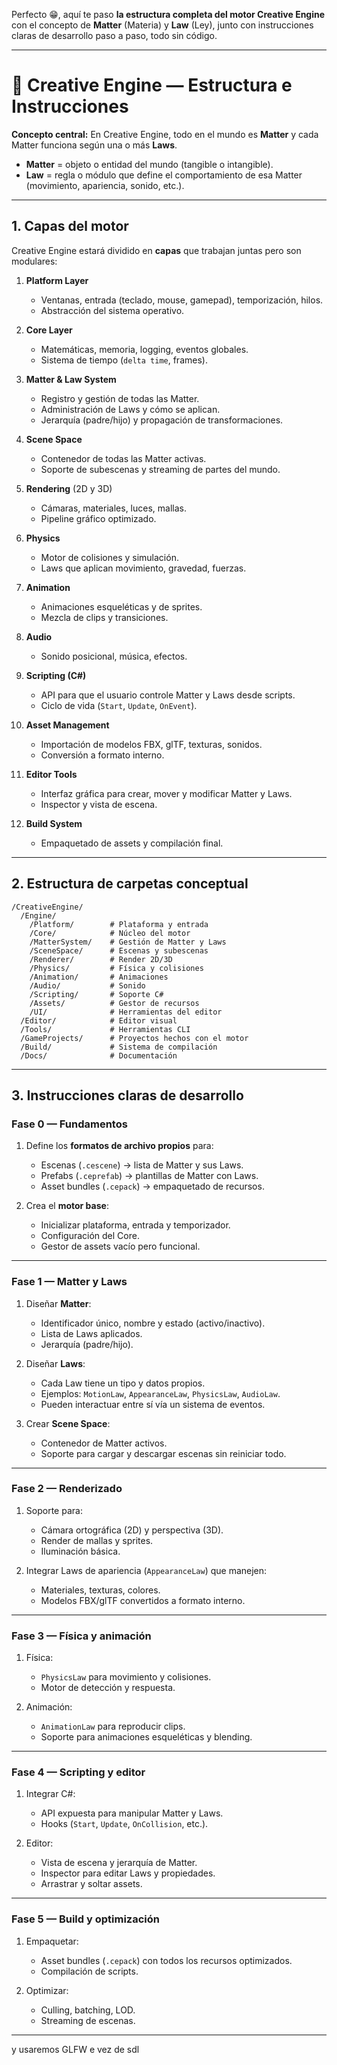 Perfecto 😁, aquí te paso **la estructura completa del motor Creative Engine** con el concepto de **Matter** (Materia) y **Law** (Ley), junto con instrucciones claras de desarrollo paso a paso, todo sin código.

---

# 📜 Creative Engine — Estructura e Instrucciones

**Concepto central:** En Creative Engine, todo en el mundo es **Matter** y cada Matter funciona según una o más **Laws**.

* **Matter** = objeto o entidad del mundo (tangible o intangible).
* **Law** = regla o módulo que define el comportamiento de esa Matter (movimiento, apariencia, sonido, etc.).

---

## 1. Capas del motor

Creative Engine estará dividido en **capas** que trabajan juntas pero son modulares:

1. **Platform Layer**

   * Ventanas, entrada (teclado, mouse, gamepad), temporización, hilos.
   * Abstracción del sistema operativo.

2. **Core Layer**

   * Matemáticas, memoria, logging, eventos globales.
   * Sistema de tiempo (`delta time`, frames).

3. **Matter & Law System**

   * Registro y gestión de todas las Matter.
   * Administración de Laws y cómo se aplican.
   * Jerarquía (padre/hijo) y propagación de transformaciones.

4. **Scene Space**

   * Contenedor de todas las Matter activas.
   * Soporte de subescenas y streaming de partes del mundo.

5. **Rendering** (2D y 3D)

   * Cámaras, materiales, luces, mallas.
   * Pipeline gráfico optimizado.

6. **Physics**

   * Motor de colisiones y simulación.
   * Laws que aplican movimiento, gravedad, fuerzas.

7. **Animation**

   * Animaciones esqueléticas y de sprites.
   * Mezcla de clips y transiciones.

8. **Audio**

   * Sonido posicional, música, efectos.

9. **Scripting (C#)**

   * API para que el usuario controle Matter y Laws desde scripts.
   * Ciclo de vida (`Start`, `Update`, `OnEvent`).

10. **Asset Management**

    * Importación de modelos FBX, glTF, texturas, sonidos.
    * Conversión a formato interno.

11. **Editor Tools**

    * Interfaz gráfica para crear, mover y modificar Matter y Laws.
    * Inspector y vista de escena.

12. **Build System**

    * Empaquetado de assets y compilación final.

---

## 2. Estructura de carpetas conceptual

```
/CreativeEngine/
  /Engine/
    /Platform/        # Plataforma y entrada
    /Core/            # Núcleo del motor
    /MatterSystem/    # Gestión de Matter y Laws
    /SceneSpace/      # Escenas y subescenas
    /Renderer/        # Render 2D/3D
    /Physics/         # Física y colisiones
    /Animation/       # Animaciones
    /Audio/           # Sonido
    /Scripting/       # Soporte C#
    /Assets/          # Gestor de recursos
    /UI/              # Herramientas del editor
  /Editor/            # Editor visual
  /Tools/             # Herramientas CLI
  /GameProjects/      # Proyectos hechos con el motor
  /Build/             # Sistema de compilación
  /Docs/              # Documentación
```

---

## 3. Instrucciones claras de desarrollo

### **Fase 0 — Fundamentos**

1. Define los **formatos de archivo propios** para:

   * Escenas (`.cescene`) → lista de Matter y sus Laws.
   * Prefabs (`.ceprefab`) → plantillas de Matter con Laws.
   * Asset bundles (`.cepack`) → empaquetado de recursos.

2. Crea el **motor base**:

   * Inicializar plataforma, entrada y temporizador.
   * Configuración del Core.
   * Gestor de assets vacío pero funcional.

---

### **Fase 1 — Matter y Laws**

1. Diseñar **Matter**:

   * Identificador único, nombre y estado (activo/inactivo).
   * Lista de Laws aplicados.
   * Jerarquía (padre/hijo).

2. Diseñar **Laws**:

   * Cada Law tiene un tipo y datos propios.
   * Ejemplos: `MotionLaw`, `AppearanceLaw`, `PhysicsLaw`, `AudioLaw`.
   * Pueden interactuar entre sí vía un sistema de eventos.

3. Crear **Scene Space**:

   * Contenedor de Matter activos.
   * Soporte para cargar y descargar escenas sin reiniciar todo.

---

### **Fase 2 — Renderizado**

1. Soporte para:

   * Cámara ortográfica (2D) y perspectiva (3D).
   * Render de mallas y sprites.
   * Iluminación básica.

2. Integrar Laws de apariencia (`AppearanceLaw`) que manejen:

   * Materiales, texturas, colores.
   * Modelos FBX/glTF convertidos a formato interno.

---

### **Fase 3 — Física y animación**

1. Física:

   * `PhysicsLaw` para movimiento y colisiones.
   * Motor de detección y respuesta.

2. Animación:

   * `AnimationLaw` para reproducir clips.
   * Soporte para animaciones esqueléticas y blending.

---

### **Fase 4 — Scripting y editor**

1. Integrar C#:

   * API expuesta para manipular Matter y Laws.
   * Hooks (`Start`, `Update`, `OnCollision`, etc.).

2. Editor:

   * Vista de escena y jerarquía de Matter.
   * Inspector para editar Laws y propiedades.
   * Arrastrar y soltar assets.

---

### **Fase 5 — Build y optimización**

1. Empaquetar:

   * Asset bundles (`.cepack`) con todos los recursos optimizados.
   * Compilación de scripts.

2. Optimizar:

   * Culling, batching, LOD.
   * Streaming de escenas.

---
y usaremos GLFW e vez de sdl
